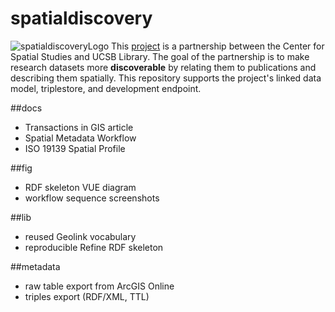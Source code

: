 # spatialdiscovery
![spatialdiscoveryLogo](http://spatial.ucsb.edu/wp-content/uploads/spatial_discovery_sponsors1.png)
This [project](http://spatial.ucsb.edu/research/spatial-discovery) is a partnership between the Center for Spatial Studies and UCSB Library. The goal of the partnership is to make research datasets more **discoverable** by relating them to publications and describing them spatially. This repository supports the project's linked data model, triplestore, and development endpoint.

##docs
* Transactions in GIS article
* Spatial Metadata Workflow
* ISO 19139 Spatial Profile

##fig
* RDF skeleton VUE diagram
* workflow sequence screenshots

##lib
* reused Geolink vocabulary
* reproducible Refine RDF skeleton

##metadata
* raw table export from ArcGIS Online
* triples export (RDF/XML, TTL)